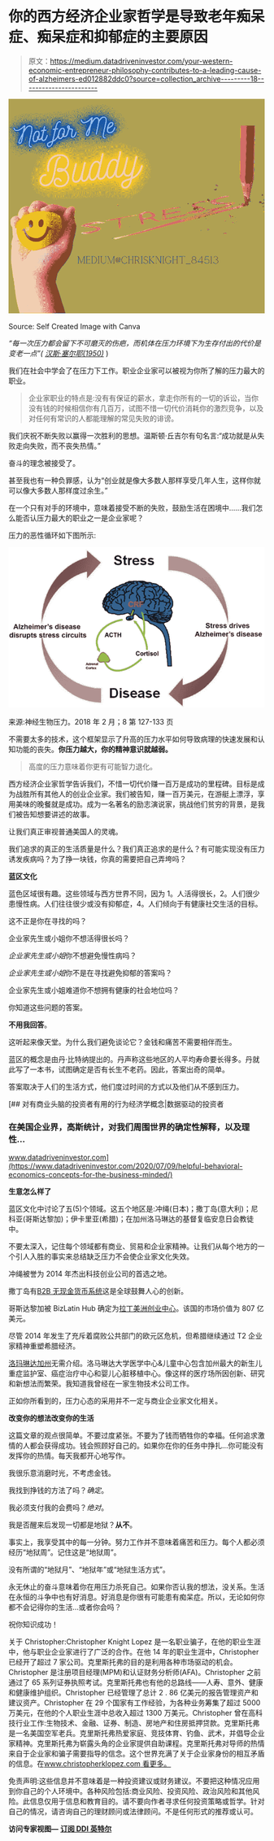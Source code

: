 # 你的西方经济企业家哲学是导致老年痴呆症、痴呆症和抑郁症的主要原因

> 原文：<https://medium.datadriveninvestor.com/your-western-economic-entrepreneur-philosophy-contributes-to-a-leading-cause-of-alzheimers-ed012882ddc0?source=collection_archive---------18----------------------->

![](img/5f3b21c66f0dee72db9e5796392b1d19.png)

Source: Self Created Image with Canva

*“每一次压力都会留下不可磨灭的伤疤，而机体在压力环境下为生存付出的代价是变老一点”(* [*汉斯·塞尔耶(1950)*](https://www.ncbi.nlm.nih.gov/pmc/articles/PMC5991350/#bib126) )

我们在社会中学会了在压力下工作。职业企业家可以被视为你所了解的压力最大的职业。

> 企业家职业的特点是:没有有保证的薪水，拿走你所有的一切的诉讼，当你没有钱的时候相信你有几百万，试图不惜一切代价消耗你的激烈竞争，以及对任何有常识的人都能理解的常见失败的诽谤。

我们庆祝不断失败以赢得一次胜利的思想。温斯顿·丘吉尔有句名言:“成功就是从失败走向失败，而不丧失热情。”

奋斗的理念被接受了。

甚至我也有一种负罪感，认为“创业就是像大多数人那样享受几年人生，这样你就可以像大多数人那样度过余生。”

在一个只有对手的环境中，意味着接受不断的失败，鼓励生活在困境中……我们怎么能否认压力最大的职业之一是企业家呢？

压力的恶性循环如下图所示:

![](img/d7814129471bcffc724ad0c1bb3db70b.png)

来源:神经生物压力。2018 年 2 月；8 第 127-133 页

不需要太多的技术，这个框架显示了升高的压力水平如何导致病理的快速发展和认知功能的丧失。**你压力越大，你的精神意识就越弱。**

> 高度的压力意味着你更有可能智力退化。

西方经济企业家哲学告诉我们，不惜一切代价赚一百万是成功的里程碑。目标是成为战胜所有其他人的创业企业家。我们被告知，赚一百万美元，在游艇上漂浮，享用美味的晚餐就是成功。成为一名著名的励志演说家，挑战他们贫穷的背景，是我们被告知想要讲述的故事。

让我们真正审视普通美国人的灵魂。

我们追求的真正的生活质量是什么？我们真正追求的是什么？有可能实现没有压力诱发疾病吗？为了挣一块钱，你真的需要把自己弄垮吗？

**蓝区文化**

蓝色区域很有趣。这些领域与西方世界不同，因为 1。人活得很长，2。人们很少患慢性病。人们往往很少或没有抑郁症，4。人们倾向于有健康社交生活的目标。

这不正是你在寻找的吗？

企业家先生或小姐你不想活得很长吗？

*企业家先生或小姐*你不想避免慢性病吗？

*企业家先生或小姐*你不是在寻找避免抑郁的答案吗？

企业家先生或小姐难道你不想拥有健康的社会地位吗？

你知道这些问题的答案。

**不用我回答**。

这听起来像天堂。为什么我们避免谈论它？金钱和痛苦不需要相伴而生。

蓝区的概念是由丹·比特纳提出的。丹声称这些地区的人平均寿命要长得多。丹就此写了一本书，试图确定是否有长生不老药。因此，答案出奇的简单。

答案取决于人们的生活方式，他们度过时间的方式以及他们从不感到压力。

[](https://www.datadriveninvestor.com/2020/07/09/helpful-behavioral-economics-concepts-for-the-business-minded/) [## 对有商业头脑的投资者有用的行为经济学概念|数据驱动的投资者

### 在美国企业界，高斯统计，对我们周围世界的确定性解释，以及理性…

www.datadriveninvestor.com](https://www.datadriveninvestor.com/2020/07/09/helpful-behavioral-economics-concepts-for-the-business-minded/) 

**生意怎么样了**

蓝区文化中讨论了五(5)个领域。这五个地区是:冲绳(日本)；撒丁岛(意大利)；尼科亚(哥斯达黎加)；伊卡里亚(希腊)；在加州洛马琳达的基督复临安息日会教徒中。

不要太深入，记住每个领域都有商业、贸易和企业家精神。让我们从每个地方的一个引人入胜的事实来总结缺乏压力不会使企业家文化失效。

冲绳被誉为 2014 年杰出科技创业公司的首选之地。

撒丁岛有[B2B 无现金货币系统](https://www.dw.com/en/italys-b2b-cashless-sardex-currency-set-to-take-on-the-world/a-45300395)这是全球鼓舞人心的创新。

哥斯达黎加被 BizLatin Hub 确定为[拉丁美洲创业中心](https://www.bizlatinhub.com/entrepreneurship-costa-rica-2019/#:~:text=According%20to%20The%20Global%20Institute,country's%20%2480.7%20billion%20market%20value.)。该国的市场价值为 807 亿美元。

尽管 2014 年发生了充斥着腐败公共部门的欧元区危机，但希腊继续通过 T2 企业家精神重塑希腊经济。

[洛玛琳达加州](https://www.lomalinda-ca.gov/our_city/about_us)无需介绍。洛马琳达大学医学中心&儿童中心包含加州最大的新生儿重症监护室、癌症治疗中心和婴儿心脏移植中心。像这样的医疗场所因创新、研究和新想法而繁荣。我知道我曾经在一家生物技术公司工作。

正如你所看到的，压力心态的采用并不一定与商业企业家文化相关。

**改变你的想法改变你的生活**

这篇文章的观点很简单。不要过度紧张。不要为了钱而牺牲你的幸福。任何追求激情的人都会获得成功。钱会照顾好自己的。如果你在你的任务中挣扎…你可能没有发挥你的热情。每天我都开心地写作。

我很乐意消磨时光，不考虑金钱。

我找到挣钱的方法了吗？*确定*。

我必须支付我的会费吗？*绝对*。

我是否醒来后发现一切都是地狱？**从不**。

事实上，我享受其中的每一分钟。努力工作并不意味着痛苦和压力。每个人都必须经历“地狱周”。记住这是“地狱周”。

没有所谓的“地狱月”、“地狱年”或“地狱生活方式”。

永无休止的奋斗意味着你在用压力杀死自己。如果你否认我的想法，没关系。生活在永恒的斗争中也有好消息。好消息是你很有可能患有痴呆症。所以，无论如何你都不会记得你的生活…或者你会吗？

祝你知识成功！

关于 Christopher:Christopher Knight Lopez 是一名职业骗子，在他的职业生涯中，他与职业企业家进行了广泛的合作。在他 14 年的职业生涯中，Christopher 已经开了超过 7 家公司。克里斯托弗的目的是利用各种市场驱动的机会。Christopher 是注册项目经理(MPM)和认证财务分析师(AFA)。Christopher 之前通过了 65 系列证券执照考试。克里斯托弗也有他的总路线——人寿、意外、健康和健康维护组织。Christopher 已经管理了总计 2 . 86 亿美元的报告管理资产和建议资产。Christopher 在 29 个国家有工作经验，为各种业务筹集了超过 5000 万美元，在他的个人职业生涯中总收入超过 1300 万美元。Christopher 曾在高科技行业工作:生物技术、金融、证券、制造、房地产和住房抵押贷款。克里斯托弗是一名美国空军老兵。克里斯托弗热爱家庭、竞技体育、钓鱼、武术，并倡导企业家精神。克里斯托弗为崭露头角的企业家提供自助课程。克里斯托弗对导师的热情来自于企业家和骗子需要指导的信念。这个世界充满了关于企业家身份的相互矛盾的信息。在[www.christopherklopez.com 看更多。](http://www.christopherklopez.com.)

免责声明:这些信息并不意味着是一种投资建议或财务建议。不要把这种情况应用到你自己的个人环境中。各种风险包括:商业风险、投资风险、政治风险和其他风险。此信息仅用于信息和教育目的。请不要向作者寻求任何投资策略或哲学。针对自己的情况，请咨询自己的理财顾问或法律顾问。不是任何形式的推荐或认可。

**访问专家视图—** [**订阅 DDI 英特尔**](https://datadriveninvestor.com/ddi-intel)